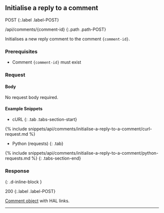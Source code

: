 ## Initialise a reply to a comment

POST
{:.label .label-POST}

/api/comments/{comment-id}
{:.path .path-POST}

Initialises a new reply comment to the comment `{comment-id}`.

### Prerequisites

- Comment `{comment-id}` must exist

### Request

#### Body
No request body required.

#### Example Snippets
- cURL
{: .tab .tabs-section-start}

{% include snippets/api/comments/initialise-a-reply-to-a-comment/curl-request.md %}

- Python (requests)
{: .tab}

{% include snippets/api/comments/initialise-a-reply-to-a-comment/python-requests.md %}
{: .tabs-section-end}

### Response
{: .d-inline-block }

200
{:.label .label-POST}

[Comment object](#comment-object) with HAL links.

---
